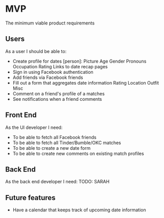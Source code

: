 # MVP
The minimum viable product requirements

## Users
As a user I should be able to:

* Create  profile for dates [person]:
  Picture
  Age
  Gender Pronouns
  Occupation
  Rating
  Links to date recap pages
* Sign in using Facebook authentication
* Add friends via Facebook friends
* Fill out a form that aggregates date information
  Rating
  Location
  Outfit
  Misc
* Comment on a friend's profile of a matches
* See notifications when a friend comments

## Front End
As the UI developer I need:

* To be able to fetch all Facebook friends
* To be able to fetch all Tinder/Bumble/OKC matches
* To be able to create a new date form
* To be able to create new comments on existing match profiles

## Back End
As the back end developer I need:
TODO: SARAH

## Future features

* Have a calendar that keeps track of upcoming date information
